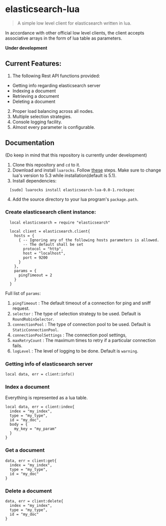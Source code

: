 # elasticsearch-lua

> A simple low level client for elasticsearch written in lua.

In accordance with other official low level clients, the client accepts associative arrays in the form of lua table as parameters.

**Under development**

## Current Features:

1. The following Rest API functions provided:
  - Getting info regarding elasticsearch server
  - Indexing a document
  - Retrieving a document
  - Deleting a document
2. Proper load balancing across all nodes.
3. Multiple selection strategies.
4. Console logging facility.
5. Almost every parameter is configurable.

## Documentation

(Do keep in mind that this repository is currently under development)

1. Clone this repository and `cd` to it.
2. Download and install ``luarocks``. Follow [these](https://github.com/keplerproject/luarocks/wiki/Installation-instructions-for-Unix) steps. Make sure to change lua's version to 5.3 while installation(default is 5.1).
3. Install dependencies:
```
  [sudo] luarocks install elasticsearch-lua-0.0-1.rockspec
```
4. Add the source directory to your lua program's `package.path`.

### Create elasticsearch client instance:

```
  local elasticsearch = require "elasticsearch"

  local client = elasticsearch.client{
    hosts = {
      { -- Ignoring any of the following hosts parameters is allowed.
        -- The default shall be set
        protocol = "http",
        host = "localhost",
        port = 9200
      }
    },
    params = {
      pingTimeout = 2
    }
  }
```

Full list of `params`:

1. `pingTimeout` : The default timeout of a connection for ping and sniff request.
2. `selector` : The type of selection strategy to be used. Default is `RoundRobinSelector`.
3. `connectionPool` : The type of connection pool to be used. Default is `StaticConnectionPool`.
4. `connectionPoolSettings` : The connection pool settings,
5. `maxRetryCount` : The maximum times to retry if a particular connection fails.
6. `logLevel` : The level of logging to be done. Default is `warning`.

### Getting info of elasticsearch server

```
local data, err = client:info()
```

### Index a document

Everything is represented as a lua table.

```
local data, err = client:index{
  index = "my_index",
  type = "my_type",
  id = "my_doc",
  body = {
    my_key = "my_param"
  }
}
```

### Get a document

```
data, err = client:get{
  index = "my_index",
  type = "my_type",
  id = "my_doc"
}
```

### Delete a document

```
data, err = client:delete{
  index = "my_index",
  type = "my_type",
  id = "my_doc"
}
```
